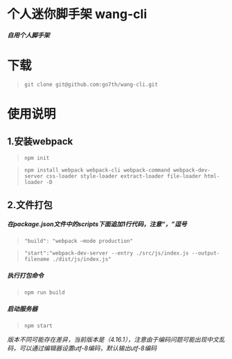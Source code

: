 # 个人迷你脚手架 wang-cli

##### 自用个人脚手架 

# 下载

>`git clone git@github.com:go7th/wang-cli.git`

# 使用说明

## 1.安装webpack

>`npm init`

>`npm install webpack webpack-cli webpack-command webpack-dev-server css-loader style-loader extract-loader file-loader html-loader -D`



## 2.文件打包

##### 在package.json文件中的scripts下面追加1行代码，注意“，”逗号

>`"build": "webpack –mode production"`

>`"start":"webpack-dev-server --entry ./src/js/index.js --output-filename ./dist/js/index.js"`

##### 执行打包命令

>`npm run build`

##### 启动服务器

>`npm start`

*版本不同可能存在差异，当前版本是（4.16.1），注意由于编码问题可能出现中文乱码，可以通过编辑器设置utf-8编码，默认输出utf-8编码*

